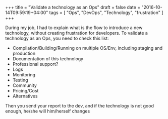 +++
title = "Validate a technology as an Ops"
draft = false
date = "2016-10-14T09:59:19+04:00"
tags = [ "Ops", "DevOps", "Technology", "frustration" ]
+++

During my job, I had to explain what is the flow to introduce a new technology, without creating frustration for developers. To validate a technology as an Ops, you need to check this list:

* Compilation/Building/Running on multiple OS/Env, including staging and production
* Documentation of this technology
* Professional support?
* Logs
* Monitoring
* Testing
* Community
* Pricing/Cost
* Alternatives

Then you send your report to the dev, and if the technology is not good enough, he/she will him/herself changes
